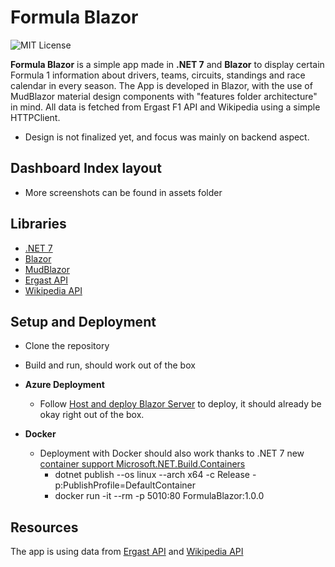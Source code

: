 ﻿

# Formula Blazor

![MIT License](https://img.shields.io/apm/l/atomic-design-ui.svg)

**Formula Blazor** is a simple app made in **.NET 7** and **Blazor** to display certain Formula 1 information about drivers, teams, circuits, standings and race calendar in every season. 
The App is developed in Blazor, with the use of MudBlazor material design components with "features folder architecture" in mind. 
All data is fetched from Ergast F1 API and Wikipedia using a simple HTTPClient.

* Design is not finalized yet, and focus was mainly on backend aspect.

## Dashboard Index layout
* More screenshots can be found in assets folder

## Libraries

- [.NET 7](https://dotnet.microsoft.com/en-us/download/dotnet/7.0)
- [Blazor](https://dotnet.microsoft.com/en-us/apps/aspnet/web-apps/blazor)
- [MudBlazor](https://mudblazor.com/)
- [Ergast API](https://ergast.com/)
- [Wikipedia API](https://en.wikipedia.org/api/rest_v1/)

## Setup and Deployment
- Clone the repository
- Build and run, should work out of the box
- **Azure Deployment**
  - Follow [Host and deploy Blazor Server](https://learn.microsoft.com/en-us/aspnet/core/blazor/host-and-deploy/server?view=aspnetcore-7.0) to deploy, it should already be okay right out of the box.

- **Docker**
  - Deployment with Docker should also work thanks to .NET 7 new [container support Microsoft.NET.Build.Containers](https://devblogs.microsoft.com/dotnet/announcing-builtin-container-support-for-the-dotnet-sdk/)
    - dotnet publish --os linux --arch x64 -c Release -p:PublishProfile=DefaultContainer
    - docker run -it --rm -p 5010:80 FormulaBlazor:1.0.0

## Resources

The app is using data from [Ergast API](http://ergast.com/mrd/) and [Wikipedia API](https://en.wikipedia.org/api/rest_v1/)
